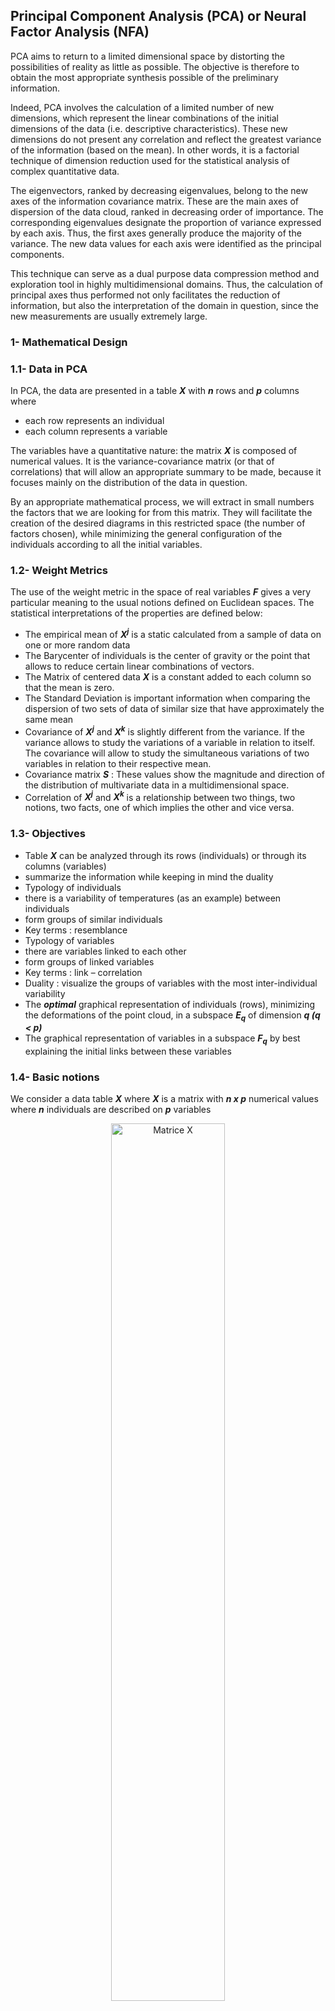 ## Principal Component Analysis (PCA) or Neural Factor Analysis (NFA)

PCA aims to return to a limited dimensional space by distorting the possibilities of reality as little as possible. The objective is therefore to obtain the most appropriate synthesis possible of the preliminary information.

Indeed, PCA involves the calculation of a limited number of new dimensions, which represent the linear combinations of the initial dimensions of the data (i.e. descriptive characteristics). These new dimensions do not present any correlation and reflect the greatest variance of the information (based on the mean). In other words, it is a factorial technique of dimension reduction used for the statistical analysis of complex quantitative data.

The eigenvectors, ranked by decreasing eigenvalues, belong to the new axes of the information covariance matrix. These are the main axes of dispersion of the data cloud, ranked in decreasing order of importance. The corresponding eigenvalues ​​designate the proportion of variance expressed by each axis. Thus, the first axes generally produce the majority of the variance. The new data values ​​for each axis were identified as the principal components.

This technique can serve as a dual purpose data compression method and exploration tool in highly multidimensional domains. Thus, the calculation of principal axes thus performed not only facilitates the reduction of information, but also the interpretation of the domain in question, since the new measurements are usually extremely large.

### 1- Mathematical Design

### 1.1- Data in PCA

In PCA, the data are presented in a table ***X*** with ***n*** rows and ***p*** columns where
  
  - each row represents an individual
  - each column represents a variable

The variables have a quantitative nature: the matrix ***X*** is composed of numerical values. It is the variance-covariance matrix (or that of correlations) that will allow an appropriate summary to be made, because it focuses mainly on the distribution of the data in question.

By an appropriate mathematical process, we will extract in small numbers the factors that we are looking for from this matrix. They will facilitate the creation of the desired diagrams in this restricted space (the number of factors chosen), while minimizing the general configuration of the individuals according to all the initial variables.

### 1.2- Weight Metrics

The use of the weight metric in the space of real variables ***F*** gives a very particular meaning to the usual notions defined on Euclidean spaces. The statistical interpretations of the properties are defined below:

- The empirical mean of ***X<sup>j</sup>*** is a static calculated from a sample of data on one or more random data
- The Barycenter of individuals is the center of gravity or the point that allows to reduce certain linear combinations of vectors.
- The Matrix of centered data ***X*** is a constant added to each column so that the mean is zero.
- The Standard Deviation is important information when comparing the dispersion of two sets of data of similar size that have approximately the same mean
- Covariance of ***X<sup>j</sup>*** and ***X<sup>k</sup>*** is slightly different from the variance. If the variance allows to study the variations of a variable in relation to itself. The covariance will allow to study the simultaneous variations of two variables in relation to their respective mean.
- Covariance matrix ***S*** : These values ​​show the magnitude and direction of the distribution of multivariate data in a multidimensional space.
- Correlation of ***X<sup>j</sup>*** and ***X<sup>k</sup>*** is a relationship between two things, two notions, two facts, one of which implies the other and vice versa.

### 1.3- Objectives

- Table ***X*** can be analyzed through its rows (individuals) or through its columns (variables)
- summarize the information while keeping in mind the duality
- Typology of individuals
- there is a variability of temperatures (as an example) between individuals
- form groups of similar individuals
- Key terms : resemblance
- Typology of variables
- there are variables linked to each other
- form groups of linked variables
- Key terms : link – correlation
- Duality : visualize the groups of variables with the most inter-individual variability
- The ***optimal*** graphical representation of individuals (rows), minimizing the deformations of the point cloud, in a subspace ***E<sub>q</sub>*** of dimension ***q (q < p)***
- The graphical representation of variables in a subspace ***F<sub>q</sub>*** by best explaining the initial links between these variables

### 1.4- Basic notions

We consider a data table ***X*** where ***X*** is a matrix with ***n x p*** numerical values ​​where ***n*** individuals are described on ***p*** variables

<picture>
<center>
<img alt="Matrice X" align="center" src="https://github.com/madou-sow/OnlineML_ESP32/blob/main/ARDUINO/GHA-PCA/images/Matricex.png" width=60% height=60%  title="Matrice X"/>
</center>
</picture>

It should be noted :

***X=(x<sub>ij</sub>)<sub>n X p</sub>*** the raw data matrix where <img alt="x R" src="https://github.com/madou-sow/OnlineML_ESP32/blob/main/ARDUINO/GHA-PCA/images/xR.png"  title="Mx R"/> is the value of the i th individual on the j th variable

| <img alt="x R" src="https://github.com/madou-sow/OnlineML_ESP32/blob/main/ARDUINO/GHA-PCA/images/xiR.png"  width=80% height=80% title="Mx R"/> | <img alt="x R" src="https://github.com/madou-sow/OnlineML_ESP32/blob/main/ARDUINO/GHA-PCA/images/xjR.png" width=80% height=80% title="Mx R"/> |
| The description of the ith individual (line of X) is an element of | The description of the ith individual (line of X) is an element of |
| --- |  --- |

